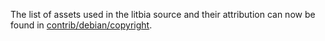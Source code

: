The list of assets used in the litbia source and their attribution can now be found in [contrib/debian/copyright](../contrib/debian/copyright).
